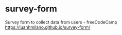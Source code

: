 # survey-form
Survey form to collect data from users - freeCodeCamp
https://luanhmilano.github.io/survey-form/
